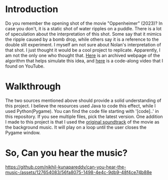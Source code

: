 # Introduction
Do you remember the opening shot of the movie "Oppenheimer" (2023)? In case you don't, it is a static shot of water ripples on a puddle. There is a lot of speculation about the interpretation of this shot. Some say that it mimics the ripple caused by a bomb drop, while others say it is a reference to the double slit experiment. I myself am not sure about Nolan's interpretation of that shot. I just thought it would be a cool project to replicate. Apparently, I am not the only one who thought that. [Here](https://web.archive.org/web/20160418004149/http://freespace.virgin.net/hugo.elias/graphics/x_water.htm) is an archived webpage of the algorithm that helps simulate this idea, and [here](https://www.youtube.com/watch?v=BZUdGqeOD0w&t=710s&ab_channel=TheCodingTrain) is a code-along video that I found on YouTube.

# Walkthrough
The two sources mentioned above should provide a solid understanding of this project. I believe the resources used Java to code this effect, while I used Python(Pygame). You can find the code file starting with '[code]..' in this repository. If you see multiple files, pick the latest version. One addition I made to this project is that I used the [original soundtrack](https://www.youtube.com/watch?v=4JZ-o3iAJv4&ab_channel=LudwigG%C3%B6ransson-Topic) of the movie as the background music. It will play on a loop until the user closes the Pygame window.

# So, Can you hear the music?
https://github.com/nikhil-kunapareddy/can-you-hear-the-music-/assets/127654083/56fa8075-1498-4e4c-9db9-48f4ce74b88e
